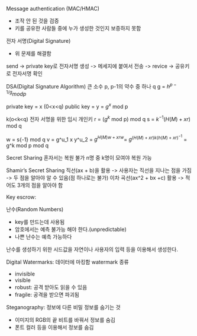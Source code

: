 
Message authentication (MAC/HMAC)
- 조작 안 된 것을 검증
- 키를 공유한 사람들 중에 누가 생성한 것인지 보증하지 못함

전자 서명(Digital Signature)
- 위 문제를 해결함

send -> private key로 전자서명 생성 -> 메세지에 붙여서 전송 -> revice -> 공유키로 전자서명 확인

DSA(Digital Signature Algorithm)
큰 소수 p, p-1의 약수 중 하나 q
g = $h^{p-1/g} mod p$

private key = x (0<x<q)
public key = y = $g^x$ mod p

k(o<k<q) 전자 서명을 위한 임시 개인키
r = ($g^k$ mod p) mod q
s = $k^{-1}(H(M) + xr)$ mod q

w = s{-1} mod q
v = g^u_1 x y^u_2 = $g^{H(M)w + xrw}$= $g^{(H(M) + xr)k(h(M) + xr)^{-1}}$ = g^k mod p mod q

Secret Sharing
혼자서는 복원 불가
n명 중 k명이 모여야 복원 가능

Shamir’s Secret Sharing
직선(ax + b)을 활용 -> 사용자는 직선을 지나는 점을 가짐 -> 두 점을 알아야 알 수 있음(점 하나로는 불가)
이차 곡선(ax^2 + bx +c) 활용 -> 적어도 3개의 점을 알아야 함

Key escrow: 

난수(Random Numbers)
- key를 만드는데 사용됨
- 암호에서는 예측 불가능 해야 한다.(unpredictable)
- 나쁜 난수는 예측 가능하다

난수를 생성하기 위한 시드값을 자연이나 사용자의 입력 등을 이용해서 생성한다.

Digital Watermarks: 데이터에 마킹함
watermark 종류
- invisible
- visible
- robust: 공격 받아도 읽을 수 있음
- fragile: 공격을 받으면 파괴됨

Steganography: 정보에 다른 비밀 정보를 숨기는 것
- 이미지의 RGB의 끝 비트를 바꿔서 정보를 숨김
- 폰트 컬러 등을 이용해서 정보를 숨김


